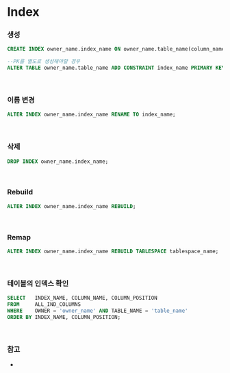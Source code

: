 Index
===

### 생성
```sql
CREATE INDEX owner_name.index_name ON owner_name.table_name(column_name1, column_name2, column_name3 ...) TABLESPACE tablespace_name;

--PK를 별도로 생성해야할 경우
ALTER TABLE owner_name.table_name ADD CONSTRAINT index_name PRIMARY KEY(column_name1, column_name2, column_name3 ...) USING INDEX TABLESPACE tablespace_name;
```

<br>

### 이름 변경
```sql
ALTER INDEX owner_name.index_name RENAME TO index_name;
```

<br>

### 삭제
```sql
DROP INDEX owner_name.index_name;
```

<br>

### Rebuild
```sql
ALTER INDEX owner_name.index_name REBUILD;
```

<br>

### Remap
```sql
ALTER INDEX owner_name.index_name REBUILD TABLESPACE tablespace_name;
```

<br>

### 테이블의 인덱스 확인
```sql
SELECT   INDEX_NAME, COLUMN_NAME, COLUMN_POSITION
FROM     ALL_IND_COLUMNS
WHERE    OWNER = 'owner_name' AND TABLE_NAME = 'table_name'
ORDER BY INDEX_NAME, COLUMN_POSITION;
```

<br>

### 참고
* 
